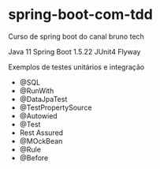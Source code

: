 # spring-boot-com-tdd
Curso de spring boot do canal bruno tech

Java 11
Spring Boot 1.5.22
JUnit4
Flyway

Exemplos de testes unitários e integração

* @SQL
* @RunWith
* @DataJpaTest
* @TestPropertySource
* @Autowied
* @Test
* Rest Assured
* @MOckBean
* @Rule
* @Before
